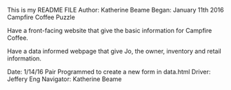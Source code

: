 This is my README FILE
Author: Katherine Beame
Began: January 11th 2016
Campfire Coffee Puzzle

Have a front-facing website that give the basic information for Campfire Coffee.

Have a data informed webpage that give Jo, the owner, inventory and retail information.

Date: 1/14/16
Pair Programmed to create a new form in data.html
Driver: Jeffery Eng
Navigator: Katherine Beame
